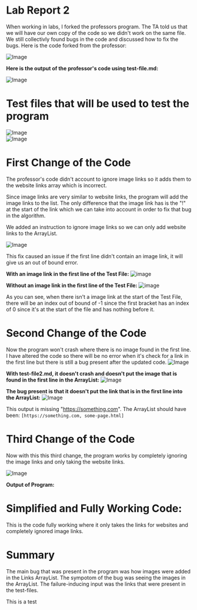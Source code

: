 # Lab Report 2
When working in labs, I forked the professors program. The TA told us that we will have our own copy of the code so we didn't work on the same file. We still collectivly found bugs in the code and discussed how to fix the bugs. Here is the code forked from the professor:

![Image](professorCode.png)

**Here is the output of the professor's code using test-file.md:**

![Image](profOutput.png)

# Test files that will be used to test the program
![Image](test-file1.png)    
![Image](test-file2.png)


# First Change of the Code
The professor's code didn't account to ignore image links so it adds them to the website links array which is incorrect. 

Since image links are very similar to website links, the program will add the image links to the list. The only difference that the image link has is the "!" at the start of the link which we can take into account in order to fix that bug in the algorithm. 

We added an instruction to ignore image links so we can only add website links to the ArrayList.

![Image](step1.png)

This fix caused an issue if the first line didn't contain an image link, it will give us an out of bound error. 

**With an image link in the first line of the Test File:**
![image](with-image-link.png)


**Without an image link in the first line of the Test File:**
![image](without-image-link.png)


As you can see, when there isn't a image link at the start of the Test File, there will be an index out of bound of -1 since the first bracket has an index of 0 since it's at the start of the file and has nothing before it. 

# Second Change of the Code
Now the program won't crash where there is no image found in the first line. I have altered the code so there will be no error when it's check for a link in the first line but there is still a bug present after the updated code. 
![Image](secondChange.png)

**With test-file2.md, it doesn't crash and doesn't put the image that is found in the first line in the ArrayList:**
![Image](secondOutput2.png)


**The bug present is that it doesn't put the link that is in the first line into the ArrayList:**
![Image](secondOutput.png)

This output is missing "https://something.com". The ArrayList should have been: 
`[https://something.com, some-page.html]`



# Third Change of the Code
Now with this this third change, the program works by completely ignoring the image links and only taking the website links. 

![Image](full-code.png)

**Output of Program:**




# Simplified and Fully Working Code:

This is the code fully working where it only takes the links for websites and completely ignored image links. 


# Summary
The main bug that was present in the program was how images were added in the Links ArrayList. The sympotom of the bug was seeing the images in the ArrayList. The failure-inducing input was the links that were present in the test-files. 


This is a test